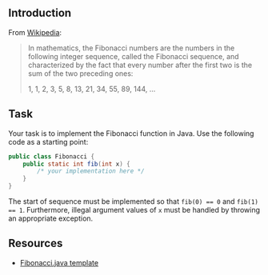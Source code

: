 ## Introduction

From [Wikipedia][wiki]:

> In mathematics, the Fibonacci numbers are the numbers in the following integer sequence, called
> the Fibonacci sequence, and characterized by the fact that every number after the first two is
> the sum of the two preceding ones:
>
> 1, 1, 2, 3, 5, 8, 13, 21, 34, 55, 89, 144, ...

[wiki]: https://en.wikipedia.org/wiki/Fibonacci_number


## Task

Your task is to implement the Fibonacci function in Java. Use the following code as a starting
point:

```java
public class Fibonacci {
    public static int fib(int x) {
        /* your implementation here */
    }
}
```

The start of sequence must be implemented so that `fib(0) == 0` and `fib(1) == 1`. Furthermore,
illegal argument values of `x` must be handled by throwing an appropriate exception.


## Resources

- [Fibonacci.java template](attachments/Fibonacci.java)
